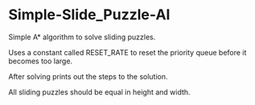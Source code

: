 # Simple-Slide_Puzzle-AI
Simple A* algorithm to solve sliding puzzles.

<p>Uses a constant called RESET_RATE to reset the priority queue before it becomes too large.</p>
<p>After solving prints out the steps to the solution.</p>
<p>All sliding puzzles should be equal in height and width.</p>
